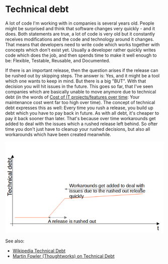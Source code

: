 # Technical debt

A lot of code I'm working with in companies is several years old. People might be surprised and think that software changes very quickly - and it does. Both statements are true, a lot of code is very old but it constantly receives modifications and the code and technology around it changes. That means
that developers need to write code which works together with concepts which don't exist yet. Usually a developer rather quickly writes code which does the job, and then spends time to make it well enough to be: Flexible, Testable, Reusable, and Documented.

If there is an important release, then the question arises if the release can be rushed out by skipping steps. The answer is: Yes, and it might be a tool which one wants to keep in mind. But there is a big "BUT". With that decision you will hit issues in the future. This goes so far, that I've seen companies which are basically unable to move anymore due to technical debt (in the words of [Cost of IT projects/features over time](costsovertime.md): Your maintenance cost went far too high over time). The concept of technical debt expresses this as well: Every time you rush a release, you build up debt which you have to pay back in future. As with all debt, it's cheaper to pay it back sooner than later. That's because over time workarounds get added to deal with the issues which a rushed release left behind. So ofter time you don't just have to cleanup your rushed decisions, but also all workarounds which have been created meanwhile.

![Technical Debt](img/TechnicalDebt.png)

See also:

- [Wikipedia Technical Debt](https://en.wikipedia.org/wiki/Technical_debt)
- [Martin Fowler (Thoughtworks) on Technical Debt](https://www.martinfowler.com/bliki/TechnicalDebt.html)
